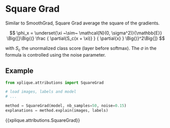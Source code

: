 # Square Grad

Similar to SmoothGrad, Square Grad average the square of the gradients.

$$
\phi_x = \underset{\xi ~\sim~ \mathcal{N}(0, \sigma^2)}{\mathbb{E}}
            \Big{[}\Big{(}
             \frac { \partial{S_c(x + \xi)} } { \partial{x} }
             \Big{)}^2\Big{]}
$$

with $S_c$ the unormalized class score (layer before softmax). The $\sigma$ in the formula is controlled using the noise
parameter.

## Example

```python
from xplique.attributions import SquareGrad

# load images, labels and model
# ...

method = SquareGrad(model, nb_samples=50, noise=0.15)
explanations = method.explain(images, labels)
```

{{xplique.attributions.SquareGrad}}
